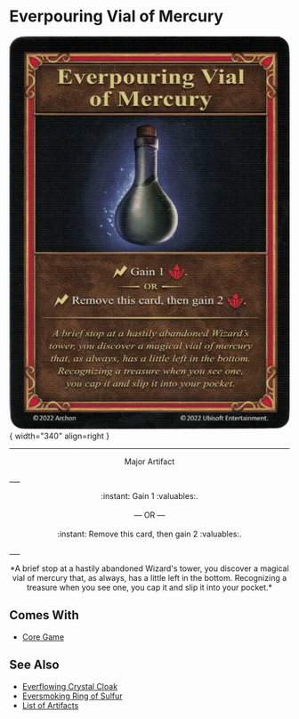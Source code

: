 # Everpouring Vial of Mercury

![Everpouring Vial of Mercury](../assets/artifacts_major-everpouring_vial_of_mercury.webp){ width="340" align=right }
___
<p style="text-align: center;" markdown>Major Artifact</p>
___
<p style="text-align: center;" markdown>:instant: Gain 1 :valuables:.<br><br>— OR —<br><br>:instant: Remove this card, then gain 2 :valuables:.</p>
___
<p style="text-align: center;" markdown>*A brief stop at a hastily abandoned Wizard's tower, you discover a magical vial of mercury that, as always, has a little left in the bottom. Recognizing a treasure when you see one, you cap it and slip it into your pocket.*</p>


## Comes With

- [Core Game](../content.md)


## See Also

- [Everflowing Crystal Cloak](everflowing_crystal_cloak.md)
- [Eversmoking Ring of Sulfur](eversmoking_ring_of_sulfur.md)
- [List of Artifacts](../artifacts.md)
